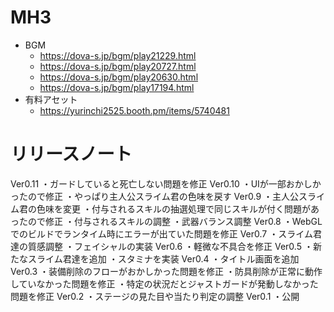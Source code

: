 # MH3


- BGM
    - https://dova-s.jp/bgm/play21229.html
    - https://dova-s.jp/bgm/play20727.html
    - https://dova-s.jp/bgm/play20630.html
    - https://dova-s.jp/bgm/play17194.html
- 有料アセット
    - https://yurinchi2525.booth.pm/items/5740481


# リリースノート
Ver0.11
・ガードしていると死亡しない問題を修正
Ver0.10
・UIが一部おかしかったので修正
・やっぱり主人公スライム君の色味を戻す
Ver0.9
・主人公スライム君の色味を変更
・付与されるスキルの抽選処理で同じスキルが付く問題があったので修正
・付与されるスキルの調整
・武器バランス調整
Ver0.8
・WebGLでのビルドでランタイム時にエラーが出ていた問題を修正
Ver0.7
・スライム君達の質感調整
・フェイシャルの実装
Ver0.6
・軽微な不具合を修正
Ver0.5
・新たなスライム君達を追加
・スタミナを実装
Ver0.4
・タイトル画面を追加
Ver0.3
・装備削除のフローがおかしかった問題を修正
・防具削除が正常に動作していなかった問題を修正
・特定の状況だとジャストガードが発動しなかった問題を修正
Ver0.2
・ステージの見た目や当たり判定の調整
Ver0.1
・公開